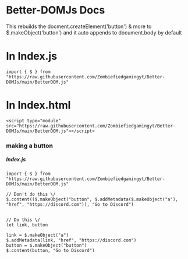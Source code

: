 # Better-DOMJs Docs
This rebuilds the docment.createElement('button') &amp; more to $.makeObject('button') and it auto appends to document.body by default

# In Index.js
`import { $ } from "https://raw.githubusercontent.com/Zombiefiedgamingyt/Better-DOMJs/main/BetterDOM.js"`

# In Index.html
`<script type="module" src="https://raw.githubusercontent.com/Zombiefiedgamingyt/Better-DOMJs/main/BetterDOM.js"></script>`


### making a button
##### Index.js
```
import { $ } from "https://raw.githubusercontent.com/Zombiefiedgamingyt/Better-DOMJs/main/BetterDOM.js"

// Don't do this \/
$.content(($.makeObject("button", $.addMetadata($.makeObject("a"), "href", "https://discord.com")), "Go to Discord")


// Do this \/
let link, button

link = $.makeObject("a")
$.addMetadata(link, "href", "https://discord.com")
button = $.makeObject("button")
$.content(button, "Go to Discord")

```
